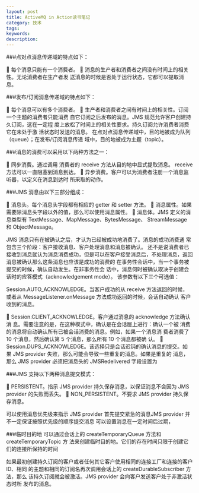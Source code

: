 ```yaml
---
layout: post
title: ActiveMQ in Action读书笔记
category: 技术
tags: 
keywords: 
description: 
---
```




###点对点消息传递域的特点如下：

 每个消息只能有一个消费者。
 消息的生产者和消费者之间没有时间上的相关性。无论消费者在生产者发
送消息的时候是否处于运行状态，它都可以提取消息。

###发布/订阅消息传递域的特点如下：

 每个消息可以有多个消费者。
 生产者和消费者之间有时间上的相关性。订阅一个主题的消费者只能消费
自它订阅之后发布的消息。JMS 规范允许客户创建持久订阅，这在一定程
度上放松了时间上的相关性要求。持久订阅允许消费者消费它在未处于激
活状态时发送的消息。 
 在点对点消息传递域中，目的地被成为队列（queue）；在发布/订阅消息传递
域中，目的地被成为主题（topic）。

###消息的消费可以采用以下两种方法之一：

 同步消费。通过调用 消费者的 receive 方法从目的地中显式提取消息。
receive 方法可以一直阻塞到消息到达。
 异步消费。客户可以为消费者注册一个消息监听器，以定义在消息到达时
所采取的动作。

###JMS 消息由以下三部分组成：

 消息头。每个消息头字段都有相应的 getter 和 setter 方法。
 消息属性。如果需要除消息头字段以外的值，那么可以使用消息属性。
 消息体。JMS 定义的消息类型有 TextMessage、MapMessage、BytesMessage、
StreamMessage 和 ObjectMessage。

JMS 消息只有在被确认之后，才认为已经被成功地消费了。消息的成功消费通
常包含三个阶段：客户接收消息、客户处理消息和消息被确认。
还不是说消费者已接收到消息就认为消息消费成功，但是可以在客户接受消息后，不处理消息，返回消息被确认那么这条消息也应该是成功的消费的
在事务性会话中，当一个事务被提交的时候，确认自动发生。在非事务性会
话中，消息何时被确认取决于创建会话时的应答模式（acknowledgement mode）。
该参数有以下三个可选值：

Session.AUTO_ACKNOWLEDGE。当客户成功的从 receive 方法返回的时候，
或者从 MessageListener.onMessage 方法成功返回的时候，会话自动确认
客户收到的消息。

 Session.CLIENT_ACKNOWLEDGE。客户通过消息的 acknowledge 方法确认消
息。需要注意的是，在这种模式中，确认是在会话层上进行：确认一个被
消费的消息将自动确认所有已被会话消费的消息。例如，如果一个消息消
费者消费了 10 个消息，然后确认第 5 个消息，那么所有 10 个消息都被确
认。
 Session.DUPS_ACKNOWLEDGE。该选择只是会话迟钝的确认消息的提交。如
果 JMS provider 失败，那么可能会导致一些重复的消息。如果是重复的
消息，那么 JMS provider 必须把消息头的 JMSRedelivered 字段设置为

###JMS 支持以下两种消息提交模式：

 PERSISTENT。指示 JMS provider 持久保存消息，以保证消息不会因为 JMS
provider 的失败而丢失。
 NON_PERSISTENT。不要求 JMS provider 持久保存消息。

 可以使用消息优先级来指示 JMS provider 首先提交紧急的消息JMS provider 并不一定保证按照优先级的顺序提交消息
 可以设置消息在一定时间后过期，

###临时目的地
可以通过会话上的 createTemporaryQueue 方法和 createTemporaryTopic 方
法来创建临时目的地。它们的存在时间只限于创建它们的连接所保持的时间

如果最初创建持久订阅的客户或者任何其它客户使用相同的连接工厂和连接的客户 ID、相同
的主题和相同的订阅名再次调用会话上的 createDurableSubscriber 方法，那么
该持久订阅就会被激活。JMS provider 会向客户发送客户处于非激活状态时所
发布的消息。
